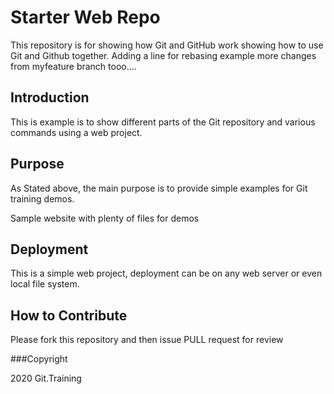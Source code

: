 # Starter Web Repo

This repository is for showing how Git and GitHub work
showing how to use Git and Github together.
Adding a line for rebasing example 
more changes from myfeature branch tooo....
	
## Introduction 

This is example is to show different parts of the
Git repository and various commands using a 
web project.

## Purpose

As Stated above, the main purpose is to provide 
simple examples for Git training demos.

Sample website with plenty of files for demos

## Deployment

This is a simple web project, deployment 
can be on any web server or even local file system.

## How to Contribute

Please fork this repository and then issue PULL request 
for review

###Copyright

2020 Git.Training
